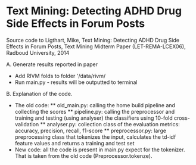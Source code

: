 Text Mining: Detecting ADHD Drug Side Effects in Forum Posts
=============================
Source code to Ligthart, Mike, Text Mining: Detecting ADHD Drug Side Effects in Forum Posts, Text Mining Midterm Paper (LET-REMA-LCEX06), Radboud University, 2014

A. Generate results reported in paper
* Add RIVM folds to folder '/data/rivm/
* Run main.py - results will be outputted to terminal

B. Explanation of the code.
* The old code:
** old_main.py: calling the home build pipeline and collecting the scores
** pipeline.py: calling the preprocessor and training and testing (using analyser) the classifiers using 10-fold cross-validation
** analyser.py: collection class of the evaluation metrics: accuracy, precision, recall, f1-score
** preprocessor.py: large preprocessing class that tokenizes the input, calculates the td-idf feature values and returns a training and test set
* New code: all the code is present in main.py expect for the tokenizer. That is taken from the old code (Preprocessor.tokenze).
